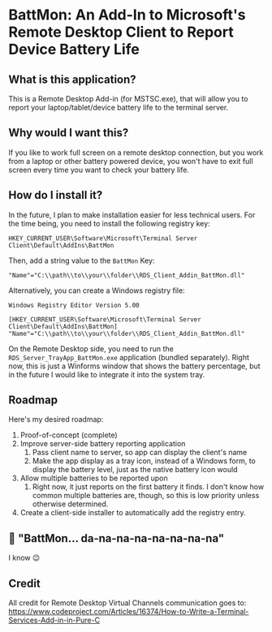 # BattMon: An Add-In to Microsoft's Remote Desktop Client to Report Device Battery Life #

## What is this application? #

This is a Remote Desktop Add-in (for MSTSC.exe), that will allow you to report your laptop/tablet/device battery life to the terminal server.

## Why would I want this? ##

If you like to work full screen on a remote desktop connection, but you work from a laptop or other battery powered device, you won't have to exit full screen every time you want to check your battery life.

## How do I install it? ##

In the future, I plan to make installation easier for less technical users.  For the time being, you need to install the following registry key:

	HKEY_CURRENT_USER\Software\Microsoft\Terminal Server Client\Default\AddIns\BattMon

Then, add a string value to the `BattMon` Key:

	"Name"="C:\\path\\to\\your\\folder\\RDS_Client_Addin_BattMon.dll"

Alternatively, you can create a Windows registry file:

	Windows Registry Editor Version 5.00

	[HKEY_CURRENT_USER\Software\Microsoft\Terminal Server Client\Default\AddIns\BattMon]
	"Name"="C:\\path\\to\\your\\folder\\RDS_Client_Addin_BattMon.dll"

On the Remote Desktop side, you need to run the `RDS_Server_TrayApp_BattMon.exe` application (bundled separately).  Right now, this is just a Winforms window that shows the battery percentage, but in the future I would like to integrate it into the system tray.


## Roadmap ##

Here's my desired roadmap:

 1. Proof-of-concept (complete)
 1. Improve server-side battery reporting application
    1. Pass client name to server, so app can display the client's name
    1. Make the app display as a tray icon, instead of a Windows form, to display the battery level, just as the native battery icon would
 1. Allow multiple batteries to be reported upon
    1. Right now, it just reports on the first battery it finds.  I don't know how common multiple batteries are, though, so this is low priority unless otherwise determined.
 1. Create a client-side installer to automatically add the registry entry.

## :musical_note: "BattMon... da-na-na-na-na-na-na-na" ##

I know :wink:

## Credit ##
All credit for Remote Desktop Virtual Channels communication goes to:
https://www.codeproject.com/Articles/16374/How-to-Write-a-Terminal-Services-Add-in-in-Pure-C

